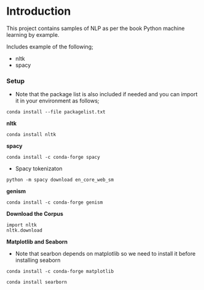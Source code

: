 # Introduction

This project contains samples of NLP as per the book Python machine learning by example.

Includes example of the following;

- nltk
- spacy


### Setup

- Note that the package list is also included if needed and you can import it in your environment as follows;
```
conda install --file packagelist.txt
```

**nltk**
```
conda install nltk
```

**spacy**
```
conda install -c conda-forge spacy
```
- Spacy tokenizaton
```
python -m spacy download en_core_web_sm
```

**genism**
```
conda install -c conda-forge genism
```

**Download the Corpus**
```
import nltk
nltk.download
```

**Matplotlib and Seaborn**
- Note that searbon depends on matplotlib so we need to install it before installing seaborn
```
conda install -c conda-forge matplotlib

conda install searborn
```


